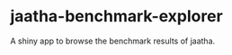 jaatha-benchmark-explorer
=========================

A shiny app to browse the benchmark results of jaatha.
